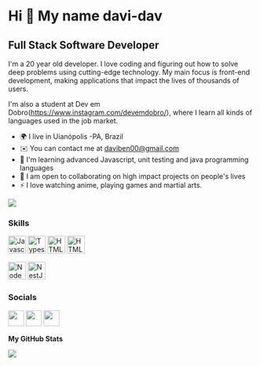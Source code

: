Hi 👋 My name davi-dav
=========================


Full Stack Software Developer
-----------------------------

I'm a 20 year old developer. I love coding and figuring out how to solve deep problems using cutting-edge technology. My main focus is front-end development, making applications that impact the lives of thousands of users.

I'm also a student at Dev em Dobro(https://www.instagram.com/devemdobro/), where I learn all kinds of languages used in the job market.

* 🌍 I live in Uianópolis -PA, Brazil
* ✉️ You can contact me at [daviben00@gmail.com](mailto:daviben00@gmail.com)
* 🧠 I'm learning advanced Javascript, unit testing and java programming languages
* 🤝 I am open to collaborating on high impact projects on people's lives
* ⚡ I love watching anime, playing games and martial arts.

<a href="https://www.github.com/davi-dav" target="_blank" rel="noreferrer"><img
src="https://img.shields.io/github/followers/davi-dav?logo=github&style=for-the-badge&color=3382ed&labelColor=171717" /></a>

### Skills

<p align="left">
<a href="https://developer.mozilla.org/en-US/docs/Web/JavaScript" target="_blank" rel="noreferrer"><img src="https://raw.githubusercontent.com/danielcranney/readme-generator/main/public/icons/skills/javascript-colored.svg" width="36" height="36" alt="Javascript" /></a>
<a href="https://www.typescriptlang.org/" target="_blank" rel="noreferrer"><img src="https://raw.githubusercontent.com/danielcranney/readme-generator/main/public/icons/skills/typescript-colored.svg" width="36" height="36" alt="Typescript" /></a>
<img src="https://cdn.jsdelivr.net/gh/devicons/devicon/icons/css3/css3-original.svg" width="36" height="36" alt="HTML5"  />
<a href="https://developer.mozilla.org/en-US/docs/Glossary/HTML5" target="_blank" rel="noreferrer"><img src="https://raw.githubusercontent.com/danielcranney/readme-generator/main/public/icons/skills/html5-colored.svg" width="36" height="36" alt="HTML5" /></a>


<a href="https://nodejs.org/en/" target="_blank" rel="noreferrer"><img src="https://raw.githubusercontent.com/danielcranney/readme-generator/main/public/icons/skills/nodejs-colored.svg" width="36" height="36" alt="NodeJS" /></a>
<a href="https://docs.nestjs.com/" target="_blank" rel="noreferrer"><img src="https://raw.githubusercontent.com/danielcranney/readme-generator/main/public/icons/skills/nestjs-colored.svg" width="36" height="36" alt="NestJS" /></a>

### Socials

<p align="left"> <a href="https://discord.gg/Kq6UMYWU" target="_blank" rel="noreferrer"><img src="https://raw.githubusercontent.com/danielcranney/readme-generator/main/public/icons/socials/discord.svg" width="32" height="32" /></a> <a href="https://www.github.com/davi-dav" target="_blank" rel="noreferrer"><img src="https://raw.githubusercontent.com/danielcranney/readme-generator/main/public/icons/socials/github-dark.svg" width="32" height="32" /></a> <a href="https://www.linkedin.com/in/davi-pinheiro-60219a264/" target="_blank" rel="noreferrer"><img src="https://raw.githubusercontent.com/danielcranney/readme-generator/main/public/icons/socials/linkedin.svg" width="32" height="32" /></a> 


<b>My GitHub Stats</b>


<a href="http://www.github.com/davi-dav"><img src="https://github-readme-streak-stats.herokuapp.com/?user=davi-dav&stroke=ffffff&background=171717&ring=3382ed&fire=3382ed&currStreakNum=ffffff&currStreakLabel=3382ed&sideNums=ffffff&sideLabels=ffffff&dates=ffffff&hide_border=true" /></a>


